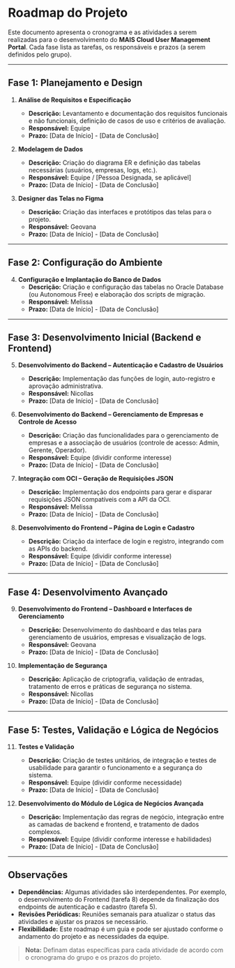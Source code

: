 # Roadmap do Projeto

Este documento apresenta o cronograma e as atividades a serem realizadas para o desenvolvimento do **MAIS Cloud User Management Portal**. Cada fase lista as tarefas, os responsáveis e prazos (a serem definidos pelo grupo).

---

## Fase 1: Planejamento e Design
1. **Análise de Requisitos e Especificação**  
   - **Descrição:** Levantamento e documentação dos requisitos funcionais e não funcionais, definição de casos de uso e critérios de avaliação.  
   - **Responsável:** Equipe  
   - **Prazo:** [Data de Início] - [Data de Conclusão]

2. **Modelagem de Dados**  
   - **Descrição:** Criação do diagrama ER e definição das tabelas necessárias (usuários, empresas, logs, etc.).  
   - **Responsável:** Equipe / [Pessoa Designada, se aplicável]  
   - **Prazo:** [Data de Início] - [Data de Conclusão]

3. **Designer das Telas no Figma**  
   - **Descrição:** Criação das interfaces e protótipos das telas para o projeto.  
   - **Responsável:** Geovana  
   - **Prazo:** [Data de Início] - [Data de Conclusão]

---

## Fase 2: Configuração do Ambiente
4. **Configuração e Implantação do Banco de Dados**  
   - **Descrição:** Criação e configuração das tabelas no Oracle Database (ou Autonomous Free) e elaboração dos scripts de migração.  
   - **Responsável:** Melissa  
   - **Prazo:** [Data de Início] - [Data de Conclusão]

---

## Fase 3: Desenvolvimento Inicial (Backend e Frontend)
5. **Desenvolvimento do Backend – Autenticação e Cadastro de Usuários**  
   - **Descrição:** Implementação das funções de login, auto-registro e aprovação administrativa.  
   - **Responsável:** Nicollas  
   - **Prazo:** [Data de Início] - [Data de Conclusão]

6. **Desenvolvimento do Backend – Gerenciamento de Empresas e Controle de Acesso**  
   - **Descrição:** Criação das funcionalidades para o gerenciamento de empresas e a associação de usuários (controle de acesso: Admin, Gerente, Operador).  
   - **Responsável:** Equipe (dividir conforme interesse)  
   - **Prazo:** [Data de Início] - [Data de Conclusão]

7. **Integração com OCI – Geração de Requisições JSON**  
   - **Descrição:** Implementação dos endpoints para gerar e disparar requisições JSON compatíveis com a API da OCI.  
   - **Responsável:** Melissa  
   - **Prazo:** [Data de Início] - [Data de Conclusão]

8. **Desenvolvimento do Frontend – Página de Login e Cadastro**  
   - **Descrição:** Criação da interface de login e registro, integrando com as APIs do backend.  
   - **Responsável:** Equipe (dividir conforme interesse)  
   - **Prazo:** [Data de Início] - [Data de Conclusão]

---

## Fase 4: Desenvolvimento Avançado
9. **Desenvolvimento do Frontend – Dashboard e Interfaces de Gerenciamento**  
   - **Descrição:** Desenvolvimento do dashboard e das telas para gerenciamento de usuários, empresas e visualização de logs.  
   - **Responsável:** Geovana  
   - **Prazo:** [Data de Início] - [Data de Conclusão]

10. **Implementação de Segurança**  
    - **Descrição:** Aplicação de criptografia, validação de entradas, tratamento de erros e práticas de segurança no sistema.  
    - **Responsável:** Nicollas  
    - **Prazo:** [Data de Início] - [Data de Conclusão]

---

## Fase 5: Testes, Validação e Lógica de Negócios
11. **Testes e Validação**  
    - **Descrição:** Criação de testes unitários, de integração e testes de usabilidade para garantir o funcionamento e a segurança do sistema.  
    - **Responsável:** Equipe (dividir conforme necessidade)  
    - **Prazo:** [Data de Início] - [Data de Conclusão]

12. **Desenvolvimento do Módulo de Lógica de Negócios Avançada**  
    - **Descrição:** Implementação das regras de negócio, integração entre as camadas de backend e frontend, e tratamento de dados complexos.  
    - **Responsável:** Equipe (dividir conforme interesse e habilidades)  
    - **Prazo:** [Data de Início] - [Data de Conclusão]

---

## Observações
- **Dependências:** Algumas atividades são interdependentes. Por exemplo, o desenvolvimento do Frontend (tarefa 8) depende da finalização dos endpoints de autenticação e cadastro (tarefa 5).
- **Revisões Periódicas:** Reuniões semanais para atualizar o status das atividades e ajustar os prazos se necessário.
- **Flexibilidade:** Este roadmap é um guia e pode ser ajustado conforme o andamento do projeto e as necessidades da equipe.

> **Nota:** Definam datas específicas para cada atividade de acordo com o cronograma do grupo e os prazos do projeto.

